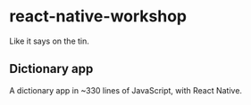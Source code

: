 # react-native-workshop
Like it says on the tin.

## Dictionary app

A dictionary app in ~330 lines of JavaScript, with React Native.